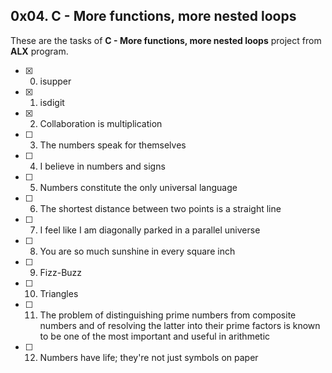 ## 0x04. C - More functions, more nested loops

These are the tasks of **C - More functions, more nested loops** project from **ALX** program.

- [x] 0. isupper
- [x] 1. isdigit
- [x] 2. Collaboration is multiplication
- [ ] 3. The numbers speak for themselves
- [ ] 4. I believe in numbers and signs
- [ ] 5. Numbers constitute the only universal language
- [ ] 6. The shortest distance between two points is a straight line
- [ ] 7. I feel like I am diagonally parked in a parallel universe
- [ ] 8. You are so much sunshine in every square inch
- [ ] 9. Fizz-Buzz
- [ ] 10. Triangles
- [ ] 11. The problem of distinguishing prime numbers from composite numbers and of resolving the latter into their prime factors is known to be one of the most important and useful in arithmetic
- [ ] 12. Numbers have life; they're not just symbols on paper
